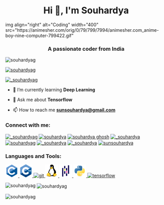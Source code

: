 <h1 align="center">Hi 👋, I'm Souhardya</h1>
img align="right" alt="Coding" width="400" src="https://animesher.com/orig/0/79/799/7994/animesher.com_anime-boy-nine-computer-799422.gif"<h3 align="center">A passionate coder from India</h3>

<p align="left"> <img src="https://komarev.com/ghpvc/?username=souhardyag&label=Profile%20views&color=0e75b6&style=flat" alt="souhardyag" /> </p>

<p align="left"> <a href="https://github.com/ryo-ma/github-profile-trophy"><img src="https://github-profile-trophy.vercel.app/?username=souhardyag" alt="souhardyag" /></a> </p>

<p align="left"> <a href="https://twitter.com/_souhardyag" target="blank"><img src="https://img.shields.io/twitter/follow/_souhardyag?logo=twitter&style=for-the-badge" alt="_souhardyag" /></a> </p>

- 🌱 I’m currently learning **Deep Learning**

- 💬 Ask me about **Tensorflow**

- 📫 How to reach me **sunsouhardya@gmail.com**

<h3 align="left">Connect with me:</h3>
<p align="left">
<a href="https://twitter.com/_souhardyag" target="blank"><img align="center" src="https://raw.githubusercontent.com/rahuldkjain/github-profile-readme-generator/master/src/images/icons/Social/twitter.svg" alt="_souhardyag" height="30" width="40" /></a>
<a href="https://linkedin.com/in/souhardya" target="blank"><img align="center" src="https://raw.githubusercontent.com/rahuldkjain/github-profile-readme-generator/master/src/images/icons/Social/linked-in-alt.svg" alt="souhardya" height="30" width="40" /></a>
<a href="https://fb.com/souhardya ghosh" target="blank"><img align="center" src="https://raw.githubusercontent.com/rahuldkjain/github-profile-readme-generator/master/src/images/icons/Social/facebook.svg" alt="souhardya ghosh" height="30" width="40" /></a>
<a href="https://instagram.com/_souhardya" target="blank"><img align="center" src="https://raw.githubusercontent.com/rahuldkjain/github-profile-readme-generator/master/src/images/icons/Social/instagram.svg" alt="_souhardya" height="30" width="40" /></a>
<a href="https://www.codechef.com/users/souhardyag" target="blank"><img align="center" src="https://cdn.jsdelivr.net/npm/simple-icons@3.1.0/icons/codechef.svg" alt="souhardyag" height="30" width="40" /></a>
<a href="https://www.hackerrank.com/_souhardya" target="blank"><img align="center" src="https://raw.githubusercontent.com/rahuldkjain/github-profile-readme-generator/master/src/images/icons/Social/hackerrank.svg" alt="_souhardya" height="30" width="40" /></a>
<a href="https://codeforces.com/profile/_souhardya" target="blank"><img align="center" src="https://raw.githubusercontent.com/rahuldkjain/github-profile-readme-generator/master/src/images/icons/Social/codeforces.svg" alt="_souhardya" height="30" width="40" /></a>
<a href="https://www.leetcode.com/sunsouhardya" target="blank"><img align="center" src="https://raw.githubusercontent.com/rahuldkjain/github-profile-readme-generator/master/src/images/icons/Social/leet-code.svg" alt="sunsouhardya" height="30" width="40" /></a>
</p>

<h3 align="left">Languages and Tools:</h3>
<p align="left"> <a href="https://www.cprogramming.com/" target="_blank" rel="noreferrer"> <img src="https://raw.githubusercontent.com/devicons/devicon/master/icons/c/c-original.svg" alt="c" width="40" height="40"/> </a> <a href="https://www.w3schools.com/cpp/" target="_blank" rel="noreferrer"> <img src="https://raw.githubusercontent.com/devicons/devicon/master/icons/cplusplus/cplusplus-original.svg" alt="cplusplus" width="40" height="40"/> </a> <a href="https://git-scm.com/" target="_blank" rel="noreferrer"> <img src="https://www.vectorlogo.zone/logos/git-scm/git-scm-icon.svg" alt="git" width="40" height="40"/> </a> <a href="https://www.linux.org/" target="_blank" rel="noreferrer"> <img src="https://raw.githubusercontent.com/devicons/devicon/master/icons/linux/linux-original.svg" alt="linux" width="40" height="40"/> </a> <a href="https://pandas.pydata.org/" target="_blank" rel="noreferrer"> <img src="https://raw.githubusercontent.com/devicons/devicon/2ae2a900d2f041da66e950e4d48052658d850630/icons/pandas/pandas-original.svg" alt="pandas" width="40" height="40"/> </a> <a href="https://www.python.org" target="_blank" rel="noreferrer"> <img src="https://raw.githubusercontent.com/devicons/devicon/master/icons/python/python-original.svg" alt="python" width="40" height="40"/> </a> <a href="https://www.tensorflow.org" target="_blank" rel="noreferrer"> <img src="https://www.vectorlogo.zone/logos/tensorflow/tensorflow-icon.svg" alt="tensorflow" width="40" height="40"/> </a> </p>

<p><img align="left" src="https://github-readme-stats.vercel.app/api/top-langs?username=souhardyag&show_icons=true&locale=en&layout=compact" alt="souhardyag" /></p>

<p>&nbsp;<img align="center" src="https://github-readme-stats.vercel.app/api?username=souhardyag&show_icons=true&locale=en" alt="souhardyag" /></p>

<p><img align="center" src="https://github-readme-streak-stats.herokuapp.com/?user=souhardyag&" alt="souhardyag" /></p>
